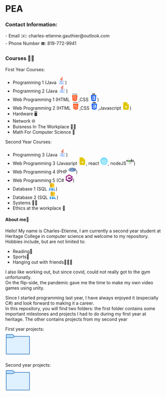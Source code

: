 # PEA
<h3>Contact Information:</h3>
- Email ✉️: charles-etienne.gauthier@outlook.com<br/>
- Phone Number ☎️: 819-772-9941<br/>
<h3>Courses 🧑‍🎓</h3>

First Year Courses:<br/>
- Programming 1 (Java ![](Images/java.png))<br/>
- Programming 2 (Java ![](Images/java.png))<br/>
- Web Programming 1 (HTML ![](Images/html-5.png),CSS ![](Images/css-3.png))<br/>
- Web Programming 2 (HTML ![](Images/html-5.png),CSS ![](Images/css-3.png),Javascript ![](Images/js-file.png))<br/>
- Hardware 🖥️<br/>
- Network 🌐<br/>
- Buisness In The Workplace 👨‍💼<br/>
- Math For Computer Science 🧮<br/>

Second Year Courses:<br/>
- Programming 3 (Java ![](Images/java.png))
- Web Programming 3 (Javasript ![](Images/js-file.png), react ![](Images/react.png), nodeJS![](Images/nodejs.png))
- Web Programming 4 (PHP ![](Images/php.png))
- Web Programming 5 (C# ![](Images/c-sharp.png))
- Database 1 (SQL ![](Images/sql-server.png))
- Database 2 (SQL ![](Images/sql-server.png))
- Systems 🧑‍💼
- Ethics at the workplace 🤝

<h4>About me👋</h4>
Hello! My name is Charles-Etienne, I am currently a second year student at Heritage College in computer science and welcome to my repository. <br/>
Hobbies include, but are not limited to:<br/>

- Reading📘
- Sports🏅
- Hanging out with friends🧑‍🤝‍🧑

I also like working out, but since covid, could not really got to the gym unfortunatly.<br/>
On the flip-side, the pandemic gave me the time to make my own video games using unity.

Since I started programming last year, I have always enjoyed it (especially C#) and look forward to making it a career.<br/>
In this repository, you will find two folders: the first folder contains some important milestones and projects I had to do during my first year at heritage. The other contains projects from my second year

First year projects:<br/> <a href="PEA-FirstYear"><img src="Images/folder-invoices.png"></a>

Second year projects:<br/> <a href="PEA-SecondYear"><img src="Images/folder-invoices.png"></a>




